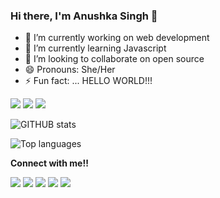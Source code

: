 ### Hi there, I'm Anushka Singh 👋
  


- 🔭 I’m currently working on web development
- 🌱 I’m currently learning Javascript
- 👯 I’m looking to collaborate on open source
- 😄 Pronouns: She/Her
- ⚡ Fun fact: ... HELLO WORLD!!!


<img src="https://img.shields.io/badge/-HTML-e34f26?logo=html5&logoColor=fff"> <img src="https://img.shields.io/badge/-css-e100f26?logo=css3&logoColor=fff"> <img src="https://img.shields.io/badge/-JavaScript-1572B6?logo=Js&logoColor=fff">

![GITHUB stats](https://github-readme-stats.vercel.app/api?username=Anushka-Singh1&count_private=true&show_icons=true&theme=radical)


![Top languages](https://github-readme-stats.vercel.app/api/top-langs/?username=Anushka-Singh1&show_icons=true&theme=radical)

**Connect with me!!** 
 

<img src= "https://img.shields.io/badge/Wix-000?style=for-the-badge&logo=wix&logoColor=white"/> <img src= "https://img.shields.io/badge/Gmail-D14836?style=for-the-badge&logo=gmail&logoColor=white"/> <img src= "https://img.shields.io/badge/GitHub-100000?style=for-the-badge&logo=github&logoColor=white"/>  <img src= "https://img.shields.io/badge/Instagram-E4405F?style=for-the-badge&logo=instagram&logoColor=white"/> <img src= "https://img.shields.io/badge/Twitter-1DA1F2?style=for-the-badge&logo=twitter&logoColor=white"/>
